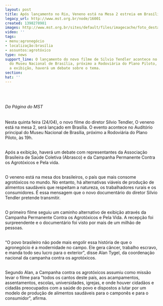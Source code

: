 ```yaml
---
layout: post
title: Após lançamento no Rio, Veneno está na Mesa 2 estreia em Brasília nesta quinta
legacy_url: http://www.mst.org.br/node/16001
created: 1398278981
images: http://www.mst.org.br/sites/default/files/imagecache/foto_destaque/lançamento_veneno_bsb!.jpg
video: ''
tags:
- menu:agronegócio
- localização:brasília
- assuntos:agrotóxico
type: news
support_line: O lançamento do novo filme de Silvio Tendler acontece no Auditório principal
  do Museu Nacional de Brasília, próximo a Rodoviária do Plano Piloto, às 19h. Após
  a exibição, haverá um debate sobre o tema.
section: 
hat: ''
---
```

<p><img style="margin: 10px;" src="http://www.mst.org.br/sites/default/files/lan%C3%A7amento_veneno_bsb.jpg" alt=""></p><p><em><br>Da Página do MST<br></em><br><br>Nesta quinta feira (24/04), o novo filme do diretor Sílvio Tendler, O veneno está na mesa 2, será lançado em Brasília. O evento acontece no Auditório principal do Museu Nacional de Brasília, próximo a Rodoviária do Plano Piloto, às 19h.</p><p><br>Após a exibição, haverá um debate com representantes da Associação Brasileira de Saúde Coletiva (Abrasco) e da Campanha Permanente Contra os Agrotóxicos e Pela vida.</p><p><br>O veneno está na mesa dos brasileiros, o país que mais consome agrotóxicos no mundo. No entanto, há alternativas viáveis de produção de alimentos saudáveis que respeitam a natureza, os trabalhadores rurais e os consumidores. É essa mensagem que o novo documentário do diretor Silvio Tendler pretende transmitir.</p><p><br>O primeiro filme seguiu um caminho alternativo de exibição através da Campanha Permanente Contra os Agrotóxicos e Pela Vida. A recepção foi surpreendente e o documentário foi visto por mais de um milhão de pessoas.</p><p><br>“O povo brasileiro não pode mais engolir essa história de que o agronegócio é a modernidade no campo. Ele gera câncer, trabalho escravo, e manda todo seu lucro para o exterior", disse Alan Tygel, da coordenação nacional da campanha contra os agrotóxicos.</p><p><br>Segundo Alan, a Campanha contra os agrotóxicos assumiu como missão levar o filme para "todos os cantos deste país, aos acampamentos, assentamentos, escolas, universidades, igrejas, e onde houver cidadãos e cidadãs preocupados com a saúde do povo e dispostos a lutar por um modelo de produção de alimentos saudáveis para o camponês e para o consumidor", afirma.</p>
